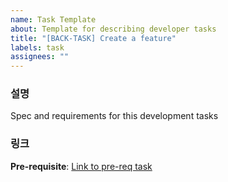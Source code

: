 ```yaml
---
name: Task Template
about: Template for describing developer tasks
title: "[BACK-TASK] Create a feature"
labels: task
assignees: ""
---
```


### 설명

Spec and requirements for this development tasks

### 링크

**Pre-requisite**: [Link to pre-req task](https://github.com)
